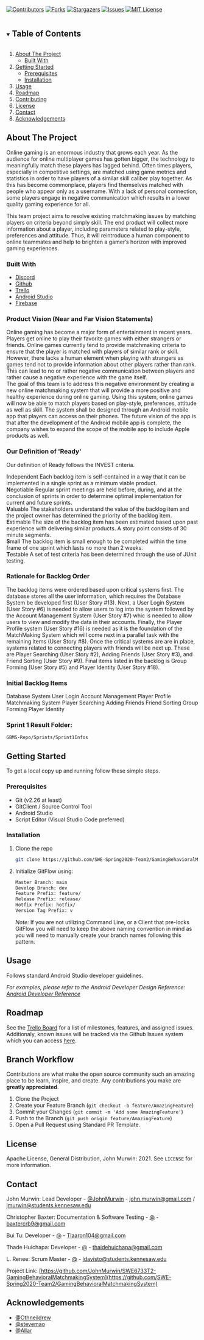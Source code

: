 <!--
*** Thanks for checking out the Best-README-Template. If you have a suggestion
*** that would make this better, please fork the repo and create a pull request
*** or simply open an issue with the tag "enhancement".
*** Thanks again! Now go create something AMAZING! :D
***
***
***
*** To avoid retyping too much info. Do a search and replace for the following:
*** github_username, repo_name, twitter_handle, email, project_title, project_description
-->



<!-- PROJECT SHIELDS -->
<!--
*** I'm using markdown "reference style" links for readability.
*** Reference links are enclosed in brackets [ ] instead of parentheses ( ).
*** See the bottom of this document for the declaration of the reference variables
*** for contributors-url, forks-url, etc. This is an optional, concise syntax you may use.
*** https://www.markdownguide.org/basic-syntax/#reference-style-links
-->
[![Contributors][contributors-shield]][contributors-url]
[![Forks][forks-shield]][forks-url]
[![Stargazers][stars-shield]][stars-url]
[![Issues][issues-shield]][issues-url]
[![MIT License][license-shield]][license-url]


<!-- TABLE OF CONTENTS -->
<details open="open">
  <summary><h2 style="display: inline-block">Table of Contents</h2></summary>
  <ol>
    <li>
      <a href="#about-the-project">About The Project</a>
      <ul>
        <li><a href="#built-with">Built With</a></li>
      </ul>
    </li>
    <li>
      <a href="#getting-started">Getting Started</a>
      <ul>
        <li><a href="#prerequisites">Prerequisites</a></li>
        <li><a href="#installation">Installation</a></li>
      </ul>
    </li>
    <li><a href="#usage">Usage</a></li>
    <li><a href="#roadmap">Roadmap</a></li>
    <li><a href="#contributing">Contributing</a></li>
    <li><a href="#license">License</a></li>
    <li><a href="#contact">Contact</a></li>
    <li><a href="#acknowledgements">Acknowledgements</a></li>
  </ol>
</details>



<!-- ABOUT THE PROJECT -->
## About The Project

Online gaming is an enormous industry that grows each year. As the audience for online multiplayer games has gotten bigger, the technology to meaningfully match these players has lagged behind. Often times players, especially in competitive settings, are matched using game metrics and statistics in order to have players of a similar skill caliber play together. As this has become commonplace, players find themselves matched with people who appear only as a username. With a lack of personal connection, some players engage in negative communication which results in a lower quality gaming experience for all.

This team project aims to resolve existing matchmaking issues by matching players on criteria beyond simply skill. The end product will collect more information about a player, including parameters related to play-style, preferences and attitude. Thus, it will reintroduce a human component to online teammates and help to brighten a gamer’s horizon with improved gaming experiences.

### Built With

* [Discord](https://www.discord.com)
* [Github](https://www.github.com)
* [Trello](https://trello.com/en-US)
* [Android Studio](https://developer.android.com/studio)
* [Firebase](https://firebase.google.com/)

### Product Vision (Near and Far Vision Statements)
Online gaming has become a major form of entertainment in recent years. Players get online to play their favorite games with either strangers or friends. Online games currently tend to provide matchmaking criteria to ensure that the player is matched with players of similar rank or skill. However, there lacks a human element when playing with strangers as games tend not to provide information about other players rather than rank. This can lead to no or rather negative communication between players and rather cause a negative experience with the game itself.   
The goal of this team is to address this negative environment by creating a new online matchmaking system that will provide a more positive and healthy experience during online gaming. Using this system, online games will now be able to match players based on play-style, preferences, attitude as well as skill. The system shall be designed through an Android mobile app that players can access on their phones. The future vision of the app is that after the development of the Android mobile app is complete, the company wishes to expand the scope of the mobile app to include Apple products as well.


### Our Definition of 'Ready'
Our definition of Ready follows the INVEST criteria.

**I**ndependent Each backlog item is self-contained in a way that it can be implemented in a single sprint as a minimum viable product.   
**N**egotiable Regular sprint meetings are held before, during, and at the conclusion of sprints in order to determine optimal implementation for current and future sprints.   
**V**aluable The stakeholders understand the value of the backlog item and the project owner has determined the priority of the backlog item.   
**E**stimable The size of the backlog item has been estimated based upon past experience with delivering similar products. A story point consists of 30 minute segments.   
**S**mall The backlog item is small enough to be completed within the time frame of one sprint which lasts no more than 2 weeks.   
**T**estable A set of test criteria has been determined through the use of JUnit testing. 

### Rationale for Backlog Order
The backlog items were ordered based upon critical systems first. The database stores all the user information, which requires the Database System be developed first (User Story #13). Next, a User Login System (User Story #6) is needed to allow users to log into the system followed by the Account Management System (User Story #7) whic is needed to allow users to view and modify the data in their accounts. Finally, the Player Profile system (User Story #16) is needed as it is the foundation of the MatchMaking System which will come next in a parallel task with the remaining items (User Story #8). Once the critical systems are are in place, systems related to connecting players with friends will be next up. These are Player Searching (User Story #2), Adding Friends (User Story #3), and Friend Sorting (User Story #9). Final items listed in the backlog is Group Forming (User Story #5) and Player Identity (User Story #18).

### Initial Backlog Items
Database System
User Login
Account Management
Player Profile
Matchmaking
System 
Player Searching
Adding Friends
Friend Sorting
Group Forming
Player Identity

### Sprint 1 Result Folder:
```
GBMS-Repo/Sprints/Sprint1Infos
```


<!-- GETTING STARTED -->
## Getting Started

To get a local copy up and running follow these simple steps.

### Prerequisites
* Git (v2.26 at least)
* GitClient / Source Control Tool
* Android Studio
* Script Editor (Visual Studio Code preferred) 

### Installation

1. Clone the repo
   ```sh
   git clone https://github.com/SWE-Spring2020-Team2/GamingBehavioralMatchmakingSystem.git
   ```
2. Initialize GitFlow using:
   ```sh
   Master Branch: main  
   Develop Branch: dev
   Feature Prefix: feature/
   Release Prefix: release/
   Hotfix Prefix: hotfix/
   Version Tag Prefix: v
   ```
   _Note:_ If you are not utilizing Command Line, or a Client that pre-locks GitFlow you will need to keep the above naming convention in mind as you will need to manually create your branch names following this pattern.


<!-- USAGE EXAMPLES -->
## Usage

Follows standard Android Studio developer guidelines.

_For examples, please refer to the Android Developer Design Reference: [Android Developer Reference](https://developer.android.com/design)_



<!-- ROADMAP -->
## Roadmap

See the [Trello Board](https://trello.com/b/Ciy6lBaC/agile-sprint-board) for a list of milestones, features, and assigned issues. Additionaly, known issues will be tracked via the Github Issues system which you can access [here](https://github.com/SWE-Spring2020-Team2/GamingBehavioralMatchmakingSystem/issues). 



<!-- CONTRIBUTING -->
## Branch Workflow

Contributions are what make the open source community such an amazing place to be learn, inspire, and create. Any contributions you make are **greatly appreciated**.

1. Clone the Project
2. Create your Feature Branch (`git checkout -b feature/AmazingFeature`)
3. Commit your Changes (`git commit -m 'Add some AmazingFeature'`)
4. Push to the Branch (`git push origin feature/AmazingFeature`)
5. Open a Pull Request using Standard PR Template. 


<!-- LICENSE -->
## License

Apache License, General Distribution, John Murwin: 2021. See `LICENSE` for more information.



<!-- CONTACT -->
## Contact

John Murwin: Lead Developer - [@JohnMurwin](https://twitter.com/JohnMurwin) - john.murwin@gmail.com / jmurwin@students.kennesaw.edu

Christopher Baxter: Documentation & Software Testing - [@]() - baxtercrb9@gmail.com

Bui Tu: Developer  - [@]() - Tlaaron104@gmail.com

Thade Huichapa: Developer - [@]() - thaidehuichapa@gmail.com

L. Renee: Scrum Master - [@]() - ldavisto@students.kennesaw.edu


Project Link: [https://github.com/JohnMurwin/SWE6733T2-GamingBehavioralMatchmakingSystem](https://github.com/SWE-Spring2020-Team2/GamingBehavioralMatchmakingSystem)



<!-- ACKNOWLEDGEMENTS -->
## Acknowledgements

* [@Othneildrew](https://github.com/othneildrew)
* [@stevemao](https://github.com/stevemao)
* [@Allar](https://github.com/Allar)



<!-- MARKDOWN LINKS & IMAGES -->
<!-- https://www.markdownguide.org/basic-syntax/#reference-style-links -->
[contributors-shield]: https://img.shields.io/github/contributors/SWE-Spring2020-Team2/GamingBehavioralMatchmakingSystem/repo.svg?style=for-the-badge
[contributors-url]: https://github.com/SWE-Spring2020-Team2/GamingBehavioralMatchmakingSystem/repo/graphs/contributors
[forks-shield]: https://img.shields.io/github/forks/SWE-Spring2020-Team2/GamingBehavioralMatchmakingSystem/repo.svg?style=for-the-badge
[forks-url]: https://github.com/SWE-Spring2020-Team2/GamingBehavioralMatchmakingSystem/repo/network/members
[stars-shield]: https://img.shields.io/github/stars/SWE-Spring2020-Team2/GamingBehavioralMatchmakingSystem/repo.svg?style=for-the-badge
[stars-url]: https://github.com/SWE-Spring2020-Team2/GamingBehavioralMatchmakingSystem/repo/stargazers
[issues-shield]: https://img.shields.io/github/issues/SWE-Spring2020-Team2/GamingBehavioralMatchmakingSystem/repo.svg?style=for-the-badge
[issues-url]: https://github.com/SWE-Spring2020-Team2/GamingBehavioralMatchmakingSystem/repo/issues
[license-shield]: https://img.shields.io/github/license/SWE-Spring2020-Team2/GamingBehavioralMatchmakingSystem/repo.svg?style=for-the-badge
[license-url]: https://github.com/SWE-Spring2020-Team2/GamingBehavioralMatchmakingSystem/repo/blob/master/LICENSE
